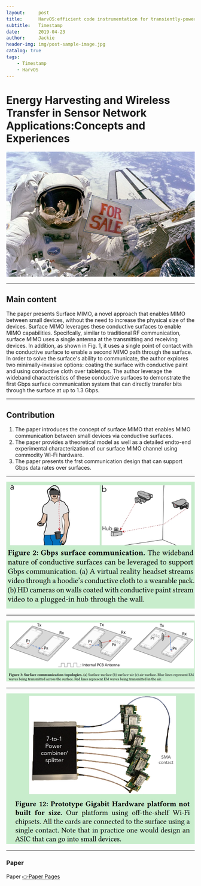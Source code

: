 ```yaml
---
layout:     post
title:      HarvOS:efficient code instrumentation for transiently-powered embedded sensing
subtitle:   Timestamp
date:       2019-04-23
author:     Jackie
header-img: img/post-sample-image.jpg
catalog: true
tags:
    - Timestamp
    - HarvOS
---
```


# Energy Harvesting and Wireless Transfer in Sensor Network Applications:Concepts and Experiences

![](https://raw.githubusercontent.com/a416485164/a416485164.github.io/master/img/post-sample-image.jpg)

***

## Main content

The paper presents Surface MIMO, a novel approach that enables MIMO between small devices, without the need to increase the physical size of the devices. Surface MIMO leverages these conductive surfaces to enable MIMO capabilities. Specifcally, similar to traditional RF communication, surface MIMO uses a single antenna at the transmitting and receiving devices. In addition, as shown in Fig. 1, it uses a single point of contact with the conductive surface to enable a second MIMO path through the surface. In order to solve the surface's ability to communicate, the author explores two minimally-invasive options: coating the surface with conductive paint and using conductive cloth over tabletops. The author leverage the wideband characteristics of these conductive surfaces to demonstrate the first Gbps surface communication system that can directly transfer bits through the surface at up to 1.3 Gbps.

***

## Contribution

1. The paper introduces the concept of surface MIMO that enables MIMO communication between small devices via conductive surfaces. 
2. The paper provides a theoretical model as well as a detailed endto-end experimental characterization of our surface MIMO channel using commodity Wi-Fi hardware.
3. The paper presents the frst communication design that
can support Gbps data rates over surfaces. 


***

![](https://raw.githubusercontent.com/a416485164/a416485164.github.io/master/img/MIMO2.jpg)

***

![](https://raw.githubusercontent.com/a416485164/a416485164.github.io/master/img/MIMO3.jpg)

***

![](https://raw.githubusercontent.com/a416485164/a416485164.github.io/master/img/MIMO4.jpg)

***

### Paper

<p>Paper <a href="https://arxiv.org/pdf/1809.02726.pdf">👉Paper Pages</a>




